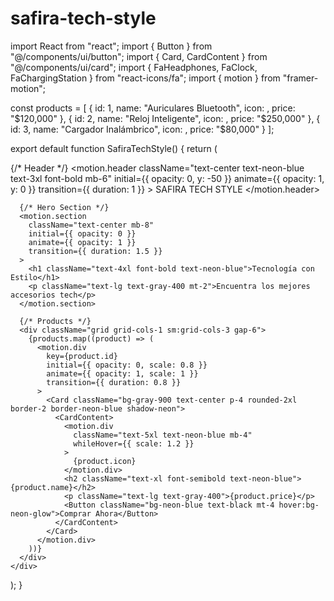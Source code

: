 # safira-tech-style
import React from "react";
import { Button } from "@/components/ui/button";
import { Card, CardContent } from "@/components/ui/card";
import { FaHeadphones, FaClock, FaChargingStation } from "react-icons/fa";
import { motion } from "framer-motion";

const products = [
  { id: 1, name: "Auriculares Bluetooth", icon: <FaHeadphones />, price: "$120,000" },
  { id: 2, name: "Reloj Inteligente", icon: <FaClock />, price: "$250,000" },
  { id: 3, name: "Cargador Inalámbrico", icon: <FaChargingStation />, price: "$80,000" }
];

export default function SafiraTechStyle() {
  return (
    <div className="bg-black text-white min-h-screen p-6">
      {/* Header */}
      <motion.header 
        className="text-center text-neon-blue text-3xl font-bold mb-6"
        initial={{ opacity: 0, y: -50 }}
        animate={{ opacity: 1, y: 0 }}
        transition={{ duration: 1 }}
      >
        SAFIRA TECH STYLE
      </motion.header>
      
      {/* Hero Section */}
      <motion.section 
        className="text-center mb-8"
        initial={{ opacity: 0 }}
        animate={{ opacity: 1 }}
        transition={{ duration: 1.5 }}
      >
        <h1 className="text-4xl font-bold text-neon-blue">Tecnología con Estilo</h1>
        <p className="text-lg text-gray-400 mt-2">Encuentra los mejores accesorios tech</p>
      </motion.section>
      
      {/* Products */}
      <div className="grid grid-cols-1 sm:grid-cols-3 gap-6">
        {products.map((product) => (
          <motion.div
            key={product.id}
            initial={{ opacity: 0, scale: 0.8 }}
            animate={{ opacity: 1, scale: 1 }}
            transition={{ duration: 0.8 }}
          >
            <Card className="bg-gray-900 text-center p-4 rounded-2xl border-2 border-neon-blue shadow-neon">
              <CardContent>
                <motion.div 
                  className="text-5xl text-neon-blue mb-4"
                  whileHover={{ scale: 1.2 }}
                >
                  {product.icon}
                </motion.div>
                <h2 className="text-xl font-semibold text-neon-blue">{product.name}</h2>
                <p className="text-lg text-gray-400">{product.price}</p>
                <Button className="bg-neon-blue text-black mt-4 hover:bg-neon-glow">Comprar Ahora</Button>
              </CardContent>
            </Card>
          </motion.div>
        ))}
      </div>
    </div>
  );
}
